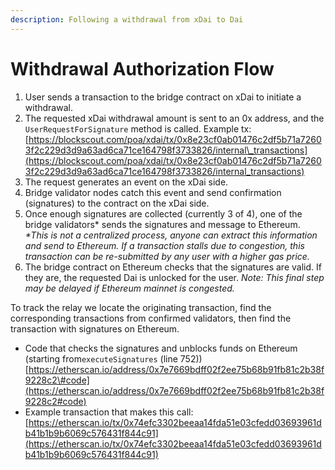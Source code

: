 ```yaml
---
description: Following a withdrawal from xDai to Dai
---
```


# Withdrawal Authorization Flow

1. User sends a transaction to the bridge contract on xDai to initiate a withdrawal.  
2. The requested xDai withdrawal amount is sent to an 0x address, and the `UserRequestForSignature` method is called. Example tx: [https://blockscout.com/poa/xdai/tx/0x8e23cf0ab01476c2df5b71a72603f2c229d3d9a63ad6ca71ce164798f3733826/internal\_transactions](https://blockscout.com/poa/xdai/tx/0x8e23cf0ab01476c2df5b71a72603f2c229d3d9a63ad6ca71ce164798f3733826/internal_transactions)
3. The request generates an event on the xDai side.
4. Bridge validator nodes catch this event and send confirmation \(signatures\) to the contract on the xDai side.
5. Once enough signatures are collected \(currently 3 of 4\), one of the bridge validators\* sends the signatures and message to Ethereum. _\*This is not a centralized process, anyone can extract this information and send to Ethereum. If a transaction stalls due to congestion, this transaction can be re-submitted by any user with a higher gas price._ 
6. The bridge contract on Ethereum checks that the signatures are valid. If they are,  the requested Dai is unlocked for the user.  _Note: This final step may be delayed if Ethereum mainnet is congested._

To track the relay we locate the originating transaction, find the corresponding transactions from confirmed validators, then find the transaction with signatures on Ethereum. 

* Code that checks the signatures and unblocks funds on Ethereum \(starting from`executeSignatures`  \(line 752\)\) [https://etherscan.io/address/0x7e7669bdff02f2ee75b68b91fb81c2b38f9228c2\#code](https://etherscan.io/address/0x7e7669bdff02f2ee75b68b91fb81c2b38f9228c2#code)
* Example transaction that makes this call: [https://etherscan.io/tx/0x74efc3302beeaa14fda51e03cfedd03693961db41b1b9b6069c576431f844c91](https://etherscan.io/tx/0x74efc3302beeaa14fda51e03cfedd03693961db41b1b9b6069c576431f844c91)

